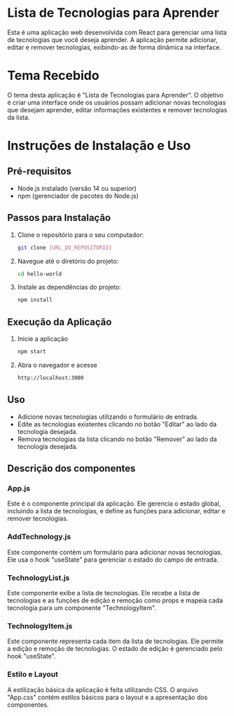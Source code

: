 # Lista de Tecnologias para Aprender

Esta é uma aplicação web desenvolvida com React para gerenciar uma lista de tecnologias que você deseja aprender. A aplicação permite adicionar, editar e remover tecnologias, exibindo-as de forma dinâmica na interface.

# Tema Recebido

O tema desta aplicação é "Lista de Tecnologias para Aprender". O objetivo é criar uma interface onde os usuários possam adicionar novas tecnologias que desejam aprender, editar informações existentes e remover tecnologias da lista.

# Instruções de Instalação e Uso

## Pré-requisitos

- Node.js instalado (versão 14 ou superior)
- npm (gerenciador de pacotes do Node.js)

## Passos para Instalação

1. Clone o repositório para o seu computador:
   ```bash
   git clone [URL_DO_REPOSITORIO]

2. Navegue até o diretório do projeto:
    ```bash
    cd hello-world

3. Instale as dependências do projeto:
    ```bash
    npm install

## Execução da Aplicação

1. Inicie a aplicação
    ```bash
    npm start

2. Abra o navegador e acesse
    ```bash
    http://localhost:3000

## Uso

 - Adicione novas tecnologias utilizando o formulário de entrada.
 - Edite as tecnologias existentes clicando no botão "Editar" ao lado da tecnologia desejada.
 - Remova tecnologias da lista clicando no botão "Remover" ao lado da tecnologia desejada.

 ## Descrição dos componentes

 ### App.js
 Este é o componente principal da aplicação. Ele gerencia o estado global, incluindo a lista de tecnologias, e define as funções para adicionar, editar e remover tecnologias.

 ### AddTechnology.js
 Este componente contém um formulário para adicionar novas tecnologias. Ele usa o hook "useState" para gerenciar o estado do campo de entrada.

 ### TechnologyList.js
 Este componente exibe a lista de tecnologias. Ele recebe a lista de tecnologias e as funções de edição e remoção como props e mapeia cada tecnologia para um componente "TechnologyItem".

 ### TechnologyItem.js
 Este componente representa cada item da lista de tecnologias. Ele permite a edição e remoção de tecnologias. O estado de edição é gerenciado pelo hook "useState".

 ### Estilo e Layout
 A estilização básica da aplicação é feita utilizando CSS. O arquivo "App.css" contém estilos básicos para o layout e a apresentação dos componentes.